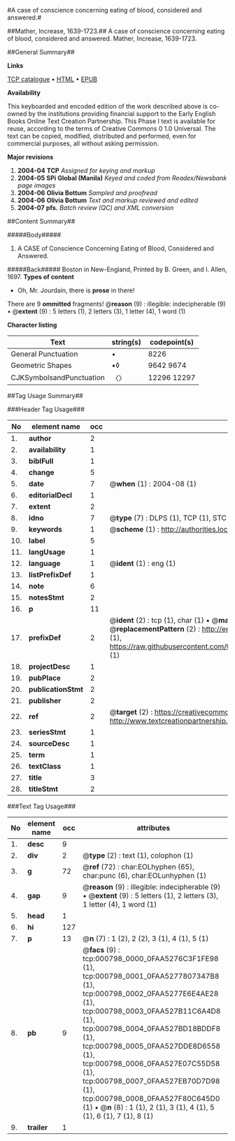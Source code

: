 #A case of conscience concerning eating of blood, considered and answered.#

##Mather, Increase, 1639-1723.##
A case of conscience concerning eating of blood, considered and answered.
Mather, Increase, 1639-1723.

##General Summary##

**Links**

[TCP catalogue](http://www.ota.ox.ac.uk/tcp/)  • 
[HTML](http://tei.it.ox.ac.uk/tcp/Texts-HTML/free/N00/N00656.html)  • 
[EPUB](http://tei.it.ox.ac.uk/tcp/Texts-EPUB/free/N00/N00656.epub)

**Availability**

This keyboarded and encoded edition of the
	       work described above is co-owned by the institutions
	       providing financial support to the Early English Books
	       Online Text Creation Partnership. This Phase I text is
	       available for reuse, according to the terms of Creative
	       Commons 0 1.0 Universal. The text can be copied,
	       modified, distributed and performed, even for
	       commercial purposes, all without asking permission.

**Major revisions**

1. __2004-04__ __TCP__ *Assigned for keying and markup*
1. __2004-05__ __SPi Global (Manila)__ *Keyed and coded from Readex/Newsbank page images*
1. __2004-06__ __Olivia Bottum__ *Sampled and proofread*
1. __2004-06__ __Olivia Bottum__ *Text and markup reviewed and edited*
1. __2004-07__ __pfs.__ *Batch review (QC) and XML conversion*

##Content Summary##

#####Body#####

1. A CASE of Conscience Concerning Eating of Blood, Considered and Answered.

#####Back#####
Boston in New-England, Printed by B. Green, and I. Allen, 1697.
**Types of content**

  * Oh, Mr. Jourdain, there is **prose** in there!

There are 9 **ommitted** fragments! 
 @__reason__ (9) : illegible: indecipherable (9)  •  @__extent__ (9) : 5 letters (1), 2 letters (3), 1 letter (4), 1 word (1)

**Character listing**


|Text|string(s)|codepoint(s)|
|---|---|---|
|General Punctuation|•|8226|
|Geometric Shapes|▪◊|9642 9674|
|CJKSymbolsandPunctuation|〈〉|12296 12297|

##Tag Usage Summary##

###Header Tag Usage###

|No|element name|occ|attributes|
|---|---|---|---|
|1.|__author__|2||
|2.|__availability__|1||
|3.|__biblFull__|1||
|4.|__change__|5||
|5.|__date__|7| @__when__ (1) : 2004-08 (1)|
|6.|__editorialDecl__|1||
|7.|__extent__|2||
|8.|__idno__|7| @__type__ (7) : DLPS (1), TCP (1), STC (2), NOTIS (1), IMAGE-SET (1), EVANS-CITATION (1)|
|9.|__keywords__|1| @__scheme__ (1) : http://authorities.loc.gov/ (1)|
|10.|__label__|5||
|11.|__langUsage__|1||
|12.|__language__|1| @__ident__ (1) : eng (1)|
|13.|__listPrefixDef__|1||
|14.|__note__|6||
|15.|__notesStmt__|2||
|16.|__p__|11||
|17.|__prefixDef__|2| @__ident__ (2) : tcp (1), char (1)  •  @__matchPattern__ (2) : ([0-9\-]+):([0-9IVX]+) (1), (.+) (1)  •  @__replacementPattern__ (2) : http://eebo.chadwyck.com/downloadtiff?vid=$1&page=$2 (1), https://raw.githubusercontent.com/textcreationpartnership/Texts/master/tcpchars.xml#$1 (1)|
|18.|__projectDesc__|1||
|19.|__pubPlace__|2||
|20.|__publicationStmt__|2||
|21.|__publisher__|2||
|22.|__ref__|2| @__target__ (2) : https://creativecommons.org/publicdomain/zero/1.0/ (1), http://www.textcreationpartnership.org/docs/. (1)|
|23.|__seriesStmt__|1||
|24.|__sourceDesc__|1||
|25.|__term__|1||
|26.|__textClass__|1||
|27.|__title__|3||
|28.|__titleStmt__|2||


###Text Tag Usage###

|No|element name|occ|attributes|
|---|---|---|---|
|1.|__desc__|9||
|2.|__div__|2| @__type__ (2) : text (1), colophon (1)|
|3.|__g__|72| @__ref__ (72) : char:EOLhyphen (65), char:punc (6), char:EOLunhyphen (1)|
|4.|__gap__|9| @__reason__ (9) : illegible: indecipherable (9)  •  @__extent__ (9) : 5 letters (1), 2 letters (3), 1 letter (4), 1 word (1)|
|5.|__head__|1||
|6.|__hi__|127||
|7.|__p__|13| @__n__ (7) : 1 (2), 2 (2), 3 (1), 4 (1), 5 (1)|
|8.|__pb__|9| @__facs__ (9) : tcp:000798_0000_0FAA5276C3F1FE98 (1), tcp:000798_0001_0FAA5277807347B8 (1), tcp:000798_0002_0FAA5277E6E4AE28 (1), tcp:000798_0003_0FAA527B11C6A4D8 (1), tcp:000798_0004_0FAA527BD18BDDF8 (1), tcp:000798_0005_0FAA527DDE8D6558 (1), tcp:000798_0006_0FAA527E07C55D58 (1), tcp:000798_0007_0FAA527EB70D7D98 (1), tcp:000798_0008_0FAA527F80C645D0 (1)  •  @__n__ (8) : 1 (1), 2 (1), 3 (1), 4 (1), 5 (1), 6 (1), 7 (1), 8 (1)|
|9.|__trailer__|1||
